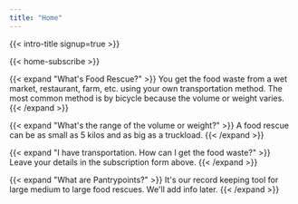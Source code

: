 ```yaml
---
title: "Home"
---
```


<!-- {{< pill category="news" content="Introducing Tech Roulette: a bold world of technology" link="https://pantrypoints.com/circle" external=true >}} -->

{{< intro-title signup=true >}}

{{< home-subscribe >}}




{{< expand "What's Food Rescue?" >}}
You get the food waste from a wet market, restaurant, farm, etc. using your own transportation method. The most common method is by bicycle because the volume or weight varies. 
{{< /expand >}}

{{< expand "What's the range of the volume or weight?" >}}
A food rescue can be as small as 5 kilos and as big as a truckload.
{{< /expand >}}

{{< expand "I have transportation. How can I get the food waste?" >}}
Leave your details in the subscription form above.
{{< /expand >}}

{{< expand "What are Pantrypoints?" >}}
It's our record keeping tool for large medium to large food rescues. We'll add info later.
{{< /expand >}}
